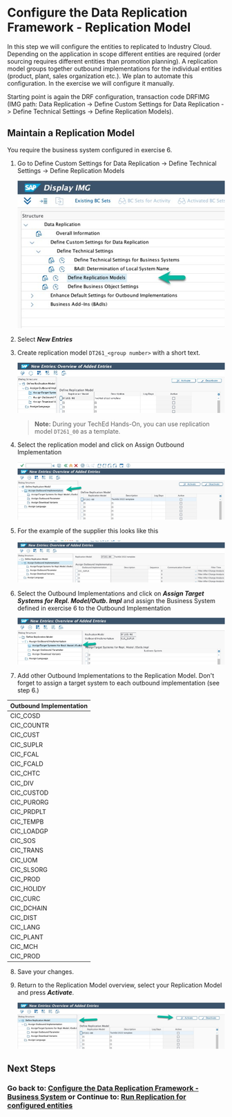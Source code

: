 # Configure the Data Replication Framework - Replication Model

In this step we will configure the entities to replicated to Industry Cloud. Depending on the application in scope different entities are required (order sourcing requires different entities than promotion planning). A replication model groups together outbound implementations for the individual entities (product, plant, sales organization etc.). We plan to automate this configuration. In the exercise we will configure it manually.

Starting point is again the DRF configuration, transaction code DRFIMG (IMG path: Data Replication -> Define Custom Settings for Data Replication -> Define Technical Settings -> Define Replication Models).

## Maintain a Replication Model

You require the business system configured in exercise 6.

1. Go to Define Custom Settings for Data Replication -> Define Technical Settings -> Define Replication Models

    ![](images/EX7_1.jpg)

2. Select ***New Entries***

3. Create replication model `DT261_<group number>` with a short text.

   ![](images/EX7_2.jpg)

   > **Note:** During your TechEd Hands-On, you can use replication model `DT261_00` as a template.

4. Select the replication model and click on Assign Outbound Implementation
   
   ![](images/EX7_3.jpg)

5. For the example of the supplier this looks like this

    ![](images/EX7_4.jpg)

6. Select the Outbound Implementations and click on ***Assign Target Systems for Repl. Model/Outb. Impl*** and assign the Business System defined in exercise 6 to the Outbound Implementation

    ![](images/EX7_5.jpg)

7. Add other Outbound Implementations to the Replication Model. Don't forget to assign a target system to each outbound implementation (see step 6.) 

| **Outbound Implementation** |
|-----------------------------|
| CIC_COSD                    |
| CIC_COUNTR                  |
| CIC_CUST                    |
| CIC_SUPLR                   |
| CIC_FCAL                    |
| CIC_FCALD                   |  
| CIC_CHTC                    |   	
| CIC_DIV                     |   	
| CIC_CUSTOD                  |  
| CIC_PURORG                  |   
| CIC_PRDPLT                  | 
| CIC_TEMPB                   |   
| CIC_LOADGP                  | 
| CIC_SOS                     |   	
| CIC_TRANS                   |   	
| CIC_UOM                     |   
| CIC_SLSORG                  | 
| CIC_PROD                    | 
| CIC_HOLIDY                  |
| CIC_CURC                    |
| CIC_DCHAIN                  |
| CIC_DIST                    |
| CIC_LANG                    |
| CIC_PLANT                   |
| CIC_MCH                     |
| CIC_PROD                    |

8. Save your changes.

9. Return to the Replication Model overview, select your Replication Model and press ***Activate***.

    ![](images/EX7_6.jpg) 

## Next Steps

[//]: # (TODO: Add a description of what happens next)

### Go back to: [**Configure the Data Replication Framework - Business System**](../ex6/README.md) or Continue to: [**Run Replication for configured entities**](../ex8/README.md)

